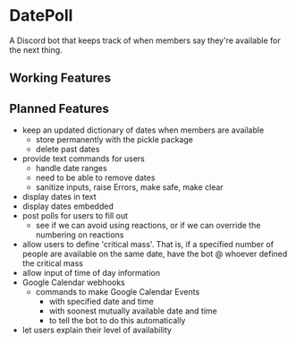 # DatePoll

A Discord bot that keeps track of when members say they're available for the next thing.

## Working Features

## Planned Features

* keep an updated dictionary of dates when members are available
    * store permanently with the pickle package
    * delete past dates
* provide text commands for users
    * handle date ranges
    * need to be able to remove dates
    * sanitize inputs, raise Errors, make safe, make clear
* display dates in text
* display dates embedded
* post polls for users to fill out
    * see if we can avoid using reactions, or if we can override the numbering on reactions
* allow users to define 'critical mass'. That is, if a specified number of people are available on the same date, have
  the bot @ whoever defined the critical mass
* allow input of time of day information
* Google Calendar webhooks
    * commands to make Google Calendar Events
        * with specified date and time
        * with soonest mutually available date and time
        * to tell the bot to do this automatically
* let users explain their level of availability

